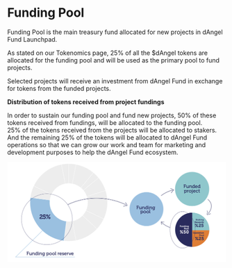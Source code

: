 # Funding Pool

Funding Pool is the main treasury fund allocated for new projects in dAngel Fund Launchpad.

As stated on our Tokenomics page, 25% of all the $dAngel tokens are allocated for the funding pool and will be used as the primary pool to fund projects.

Selected projects will receive an investment from dAngel Fund in exchange for tokens from the funded projects.

**Distribution of tokens received from project fundings**

In order to sustain our funding pool and fund new projects, 50% of these tokens received from fundings, will be allocated to the funding pool.\
25% of the tokens received from the projects will be allocated to stakers. And the remaining 25% of the tokens will be allocated to dAngel Fund operations so that we can grow our work and team for marketing and development purposes to help the dAngel Fund ecosystem.

![](<.gitbook/assets/Funding Pool.png>)
